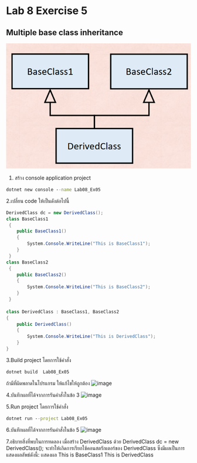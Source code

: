 # Lab 8 Exercise 5

## Multiple base class inheritance

![alt text](./Pictures/image01.png)

1. สร้าง console application project

```cmd
dotnet new console --name Lab08_Ex05
```

2.เปลี่ยน code ให้เป็นดังต่อไปนี้

```cs
DerivedClass dc = new DerivedClass();
class BaseClass1
 {
    public BaseClass1()
    {
        System.Console.WriteLine("This is BaseClass1");
    }
 }
class BaseClass2
 {
    public BaseClass2()
    {
        System.Console.WriteLine("This is BaseClass2");
    }
 }

class DerivedClass : BaseClass1, BaseClass2
{
    public DerivedClass()
    {
        System.Console.WriteLine("This is DerivedClass");
    }
}
```

3.Build project โดยการใช้คำสั่ง

```cmd
dotnet build  Lab08_Ex05
```

ถ้ามีที่ผิดพลาดในโปรแกรม ให้แก้ไขให้ถูกต้อง
![image](https://github.com/ThanchiraCharakhon099/03376836-OOP-2566-Lab-08/assets/144195708/8297a5e8-00f4-44c4-9813-f47fed7db993)

4.บันทึกผลที่ได้จากการรันคำสั่งในข้อ 3
![image](https://github.com/ThanchiraCharakhon099/03376836-OOP-2566-Lab-08/assets/144195708/8a1159d8-c6a1-4220-9c38-921a5e20183b)

5.Run project โดยการใช้คำสั่ง

```cmd
dotnet run --project Lab08_Ex05
```

6.บันทึกผลที่ได้จากการรันคำสั่งในข้อ 5
![image](https://github.com/ThanchiraCharakhon099/03376836-OOP-2566-Lab-08/assets/144195708/41e96dd2-5286-469a-aff5-9d0d61019af6)

7.อธิบายสิ่งที่พบในการทดลอง
เมื่อสร้าง DerivedClass ด้วย DerivedClass dc = new DerivedClass(); จะทำให้เกิดการเรียกใช้คอนสตรักเตอร์ของ DerivedClass ซึ่งมีผลเป็นการแสดงผลลัพธ์ดังนี้:
เเสดงผล
This is BaseClass1
This is DerivedClass
